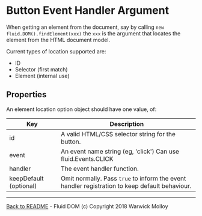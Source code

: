 # Button Event Handler Argument

When getting an element from the document, say by calling
`new fluid.DOM().findElement(xxx)` the `xxx` is the argument
that locates the element from the HTML document model.

Current types of location supported are:
- ID
- Selector (first match)
- Element (internal use)

## Properties
An element location option object should have one value, of:

| Key     | Description |
|---------|-------------|
|id       | A valid HTML/CSS selector string for the button. |
|event    | An event name string (eg, 'click') Can use fluid.Events.CLICK |
|handler  | The event handler function. |
|keepDefault (optional) | Omit normally. Pass `true` to inform the event handler registration to keep default behaviour. |


----
[Back to README](./README.md) - Fluid DOM (c) Copyright 2018 Warwick Molloy
